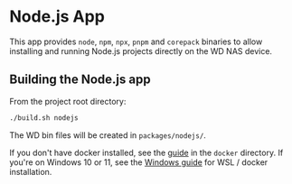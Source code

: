 # Node.js App

This app provides `node`, `npm`, `npx`, `pnpm` and `corepack` binaries to allow installing and running Node.js projects directly on the WD NAS device.

## Building the Node.js app

From the project root directory:

```bash
./build.sh nodejs
```

The WD bin files will be created in `packages/nodejs/`.

If you don't have docker installed, see the [guide](../../docker/README.md) in the `docker` directory. If you're on Windows 10 or 11, see the [Windows guide](../../docker/WINDOWS.md) for WSL / docker installation.